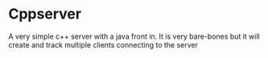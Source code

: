 # Cppserver
A very simple c++ server with a java front in. It is very bare-bones but it will create and track multiple clients connecting to the server
